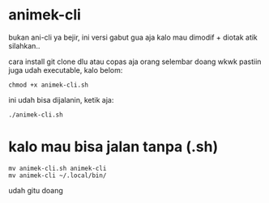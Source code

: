 # animek-cli
bukan ani-cli ya bejir, ini versi gabut gua aja
  kalo mau dimodif + diotak atik silahkan..


cara install
git clone dlu atau copas aja orang selembar doang wkwk
pastiin juga udah executable, kalo belom:

    chmod +x animek-cli.sh

ini udah bisa dijalanin, ketik aja:

    ./animek-cli.sh

# kalo mau bisa jalan tanpa (.sh)

    mv animek-cli.sh animek-cli
    mv animek-cli ~/.local/bin/
  udah gitu doang

